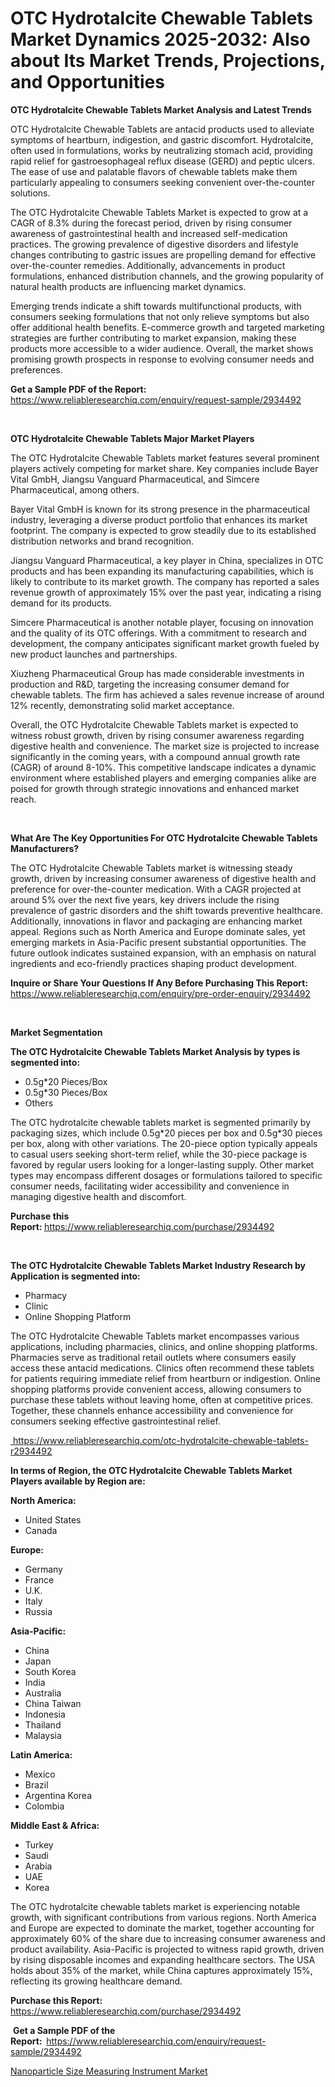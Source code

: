 <p><h1>OTC Hydrotalcite Chewable Tablets Market Dynamics 2025-2032: Also about Its Market Trends, Projections, and Opportunities</h1></p><p><strong>OTC Hydrotalcite Chewable Tablets Market Analysis and Latest Trends</strong></p>
<p><p>OTC Hydrotalcite Chewable Tablets are antacid products used to alleviate symptoms of heartburn, indigestion, and gastric discomfort. Hydrotalcite, often used in formulations, works by neutralizing stomach acid, providing rapid relief for gastroesophageal reflux disease (GERD) and peptic ulcers. The ease of use and palatable flavors of chewable tablets make them particularly appealing to consumers seeking convenient over-the-counter solutions.</p><p>The OTC Hydrotalcite Chewable Tablets Market is expected to grow at a CAGR of 8.3% during the forecast period, driven by rising consumer awareness of gastrointestinal health and increased self-medication practices. The growing prevalence of digestive disorders and lifestyle changes contributing to gastric issues are propelling demand for effective over-the-counter remedies. Additionally, advancements in product formulations, enhanced distribution channels, and the growing popularity of natural health products are influencing market dynamics. </p><p>Emerging trends indicate a shift towards multifunctional products, with consumers seeking formulations that not only relieve symptoms but also offer additional health benefits. E-commerce growth and targeted marketing strategies are further contributing to market expansion, making these products more accessible to a wider audience. Overall, the market shows promising growth prospects in response to evolving consumer needs and preferences.</p></p>
<p><strong>Get a Sample PDF of the Report:&nbsp;</strong> <a href="https://www.reliableresearchiq.com/enquiry/request-sample/2934492?utm_campaign=3100&utm_medium=2&utm_source=Github&utm_content=ia&utm_term=13032025&utm_id=otc-hydrotalcite-chewable-tablets">https://www.reliableresearchiq.com/enquiry/request-sample/2934492</a></p>
<p>&nbsp;</p>
<p><strong>OTC Hydrotalcite Chewable Tablets Major Market Players</strong></p>
<p><p>The OTC Hydrotalcite Chewable Tablets market features several prominent players actively competing for market share. Key companies include Bayer Vital GmbH, Jiangsu Vanguard Pharmaceutical, and Simcere Pharmaceutical, among others. </p><p>Bayer Vital GmbH is known for its strong presence in the pharmaceutical industry, leveraging a diverse product portfolio that enhances its market footprint. The company is expected to grow steadily due to its established distribution networks and brand recognition.</p><p>Jiangsu Vanguard Pharmaceutical, a key player in China, specializes in OTC products and has been expanding its manufacturing capabilities, which is likely to contribute to its market growth. The company has reported a sales revenue growth of approximately 15% over the past year, indicating a rising demand for its products.</p><p>Simcere Pharmaceutical is another notable player, focusing on innovation and the quality of its OTC offerings. With a commitment to research and development, the company anticipates significant market growth fueled by new product launches and partnerships.</p><p>Xiuzheng Pharmaceutical Group has made considerable investments in production and R&D, targeting the increasing consumer demand for chewable tablets. The firm has achieved a sales revenue increase of around 12% recently, demonstrating solid market acceptance.</p><p>Overall, the OTC Hydrotalcite Chewable Tablets market is expected to witness robust growth, driven by rising consumer awareness regarding digestive health and convenience. The market size is projected to increase significantly in the coming years, with a compound annual growth rate (CAGR) of around 8-10%. This competitive landscape indicates a dynamic environment where established players and emerging companies alike are poised for growth through strategic innovations and enhanced market reach.</p></p>
<p>&nbsp;</p>
<p><strong>What Are The Key Opportunities For OTC Hydrotalcite Chewable Tablets Manufacturers?</strong></p>
<p><p>The OTC Hydrotalcite Chewable Tablets market is witnessing steady growth, driven by increasing consumer awareness of digestive health and preference for over-the-counter medication. With a CAGR projected at around 5% over the next five years, key drivers include the rising prevalence of gastric disorders and the shift towards preventive healthcare. Additionally, innovations in flavor and packaging are enhancing market appeal. Regions such as North America and Europe dominate sales, yet emerging markets in Asia-Pacific present substantial opportunities. The future outlook indicates sustained expansion, with an emphasis on natural ingredients and eco-friendly practices shaping product development.</p></p>
<p><strong>Inquire or Share Your Questions If Any Before Purchasing This Report:</strong> <a href="https://www.reliableresearchiq.com/enquiry/pre-order-enquiry/2934492?utm_campaign=3100&utm_medium=2&utm_source=Github&utm_content=ia&utm_term=13032025&utm_id=otc-hydrotalcite-chewable-tablets">https://www.reliableresearchiq.com/enquiry/pre-order-enquiry/2934492</a></p>
<p>&nbsp;</p>
<p><strong>Market Segmentation</strong></p>
<p><strong>The OTC Hydrotalcite Chewable Tablets Market Analysis by types is segmented into:</strong></p>
<p><ul><li>0.5g*20 Pieces/Box</li><li>0.5g*30 Pieces/Box</li><li>Others</li></ul></p>
<p><p>The OTC hydrotalcite chewable tablets market is segmented primarily by packaging sizes, which include 0.5g*20 pieces per box and 0.5g*30 pieces per box, along with other variations. The 20-piece option typically appeals to casual users seeking short-term relief, while the 30-piece package is favored by regular users looking for a longer-lasting supply. Other market types may encompass different dosages or formulations tailored to specific consumer needs, facilitating wider accessibility and convenience in managing digestive health and discomfort.</p></p>
<p><strong>Purchase this Report:&nbsp;</strong><a href="https://www.reliableresearchiq.com/purchase/2934492?utm_campaign=3100&utm_medium=2&utm_source=Github&utm_content=ia&utm_term=13032025&utm_id=otc-hydrotalcite-chewable-tablets">https://www.reliableresearchiq.com/purchase/2934492</a></p>
<p>&nbsp;</p>
<p><strong>The OTC Hydrotalcite Chewable Tablets Market Industry Research by Application is segmented into:</strong></p>
<p><ul><li>Pharmacy</li><li>Clinic</li><li>Online Shopping Platform</li></ul></p>
<p><p>The OTC Hydrotalcite Chewable Tablets market encompasses various applications, including pharmacies, clinics, and online shopping platforms. Pharmacies serve as traditional retail outlets where consumers easily access these antacid medications. Clinics often recommend these tablets for patients requiring immediate relief from heartburn or indigestion. Online shopping platforms provide convenient access, allowing consumers to purchase these tablets without leaving home, often at competitive prices. Together, these channels enhance accessibility and convenience for consumers seeking effective gastrointestinal relief.</p></p>
<p><a href="https://www.reliableresearchiq.com/otc-hydrotalcite-chewable-tablets-r2934492?utm_campaign=3100&utm_medium=2&utm_source=Github&utm_content=ia&utm_term=13032025&utm_id=otc-hydrotalcite-chewable-tablets">&nbsp;https://www.reliableresearchiq.com/otc-hydrotalcite-chewable-tablets-r2934492</a></p>
<p><strong>In terms of Region, the OTC Hydrotalcite Chewable Tablets Market Players available by Region are:</strong></p>
<p>
    <p> <strong> North America: </strong>
        <ul>
            <li>United States</li>
            <li>Canada</li>
        </ul>
        </p> 
    <p> <strong> Europe: </strong>
        <ul>
            <li>Germany</li>
            <li>France</li>
            <li>U.K.</li>
            <li>Italy</li>
            <li>Russia</li>
        </ul>
        </p> 
    <p> <strong> Asia-Pacific: </strong>
        <ul>
            <li>China</li>
            <li>Japan</li>
            <li>South Korea</li>
            <li>India</li>
            <li>Australia</li>
            <li>China Taiwan</li>
            <li>Indonesia</li>
            <li>Thailand</li>
            <li>Malaysia</li>
        </ul>
        </p> 
    <p> <strong> Latin America: </strong>
        <ul>
            <li>Mexico</li>
            <li>Brazil</li>
            <li>Argentina Korea</li>
            <li>Colombia</li>
        </ul>
        </p> 
    <p> <strong> Middle East & Africa: </strong>
        <ul>
            <li>Turkey</li>
            <li>Saudi</li>
            <li>Arabia</li>
            <li>UAE</li>
            <li>Korea</li>
        </ul>
    </p>
    </p>
<p><p>The OTC hydrotalcite chewable tablets market is experiencing notable growth, with significant contributions from various regions. North America and Europe are expected to dominate the market, together accounting for approximately 60% of the share due to increasing consumer awareness and product availability. Asia-Pacific is projected to witness rapid growth, driven by rising disposable incomes and expanding healthcare sectors. The USA holds about 35% of the market, while China captures approximately 15%, reflecting its growing healthcare demand.</p></p>
<p><strong>Purchase this Report: </strong><a href="https://www.reliableresearchiq.com/purchase/2934492?utm_campaign=3100&utm_medium=2&utm_source=Github&utm_content=ia&utm_term=13032025&utm_id=otc-hydrotalcite-chewable-tablets">https://www.reliableresearchiq.com/purchase/2934492</a></p>
<p>&nbsp;<strong>Get a Sample PDF of the Report:&nbsp;&nbsp;</strong><a href="https://www.reliableresearchiq.com/enquiry/request-sample/2934492?utm_campaign=3100&utm_medium=2&utm_source=Github&utm_content=ia&utm_term=13032025&utm_id=otc-hydrotalcite-chewable-tablets">https://www.reliableresearchiq.com/enquiry/request-sample/2934492</a></p>
<p><strong></strong></p>
<p><p><a href="https://github.com/tashipmhuiri/Market-Research-Report-List-1/blob/main/nanoparticle-size-measuring-instrument-market.md?utm_campaign=3100&utm_medium=2&utm_source=Github&utm_content=ia&utm_term=13032025&utm_id=otc-hydrotalcite-chewable-tablets">Nanoparticle Size Measuring Instrument Market</a></p></p>
